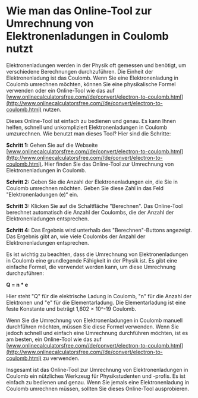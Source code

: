 Wie man das Online-Tool zur Umrechnung von Elektronenladungen in Coulomb nutzt
==============================================================================

Elektronenladungen werden in der Physik oft gemessen und benötigt, um verschiedene Berechnungen durchzuführen. Die Einheit der Elektronenladung ist das Coulomb. Wenn Sie eine Elektronenladung in Coulomb umrechnen möchten, können Sie eine physikalische Formel verwenden oder ein Online-Tool wie das auf [www.onlinecalculatorsfree.com//de/convert/electron-to-coulomb.html](http://www.onlinecalculatorsfree.com//de/convert/electron-to-coulomb.html) nutzen.

Dieses Online-Tool ist einfach zu bedienen und genau. Es kann Ihnen helfen, schnell und unkompliziert Elektronenladungen in Coulomb umzurechnen. Wie benutzt man dieses Tool? Hier sind die Schritte:

**Schritt 1:** Gehen Sie auf die Webseite [www.onlinecalculatorsfree.com//de/convert/electron-to-coulomb.html](http://www.onlinecalculatorsfree.com//de/convert/electron-to-coulomb.html). Hier finden Sie das Online-Tool zur Umrechnung von Elektronenladungen in Coulomb.

**Schritt 2:** Geben Sie die Anzahl der Elektronenladungen ein, die Sie in Coulomb umrechnen möchten. Geben Sie diese Zahl in das Feld "Elektronenladungen (e)“ ein.

**Schritt 3:** Klicken Sie auf die Schaltfläche "Berechnen". Das Online-Tool berechnet automatisch die Anzahl der Coulombs, die der Anzahl der Elektronenladungen entsprechen.

**Schritt 4:** Das Ergebnis wird unterhalb des "Berechnen"-Buttons angezeigt. Das Ergebnis gibt an, wie viele Coulombs der Anzahl der Elektronenladungen entsprechen.

Es ist wichtig zu beachten, dass die Umrechnung von Elektronenladungen in Coulomb eine grundlegende Fähigkeit in der Physik ist. Es gibt eine einfache Formel, die verwendet werden kann, um diese Umrechnung durchzuführen:

**Q = n \* e**

Hier steht "Q" für die elektrische Ladung in Coulomb, "n" für die Anzahl der Elektronen und "e" für die Elementarladung. Die Elementarladung ist eine feste Konstante und beträgt 1,602 × 10^-19 Coulomb.

Wenn Sie die Umrechnung von Elektronenladungen in Coulomb manuell durchführen möchten, müssen Sie diese Formel verwenden. Wenn Sie jedoch schnell und einfach eine Umrechnung durchführen möchten, ist es am besten, ein Online-Tool wie das auf [www.onlinecalculatorsfree.com//de/convert/electron-to-coulomb.html](http://www.onlinecalculatorsfree.com//de/convert/electron-to-coulomb.html) zu verwenden.

Insgesamt ist das Online-Tool zur Umrechnung von Elektronenladungen in Coulomb ein nützliches Werkzeug für Physikstudenten und -profis. Es ist einfach zu bedienen und genau. Wenn Sie jemals eine Elektronenladung in Coulomb umrechnen müssen, sollten Sie dieses Online-Tool ausprobieren.